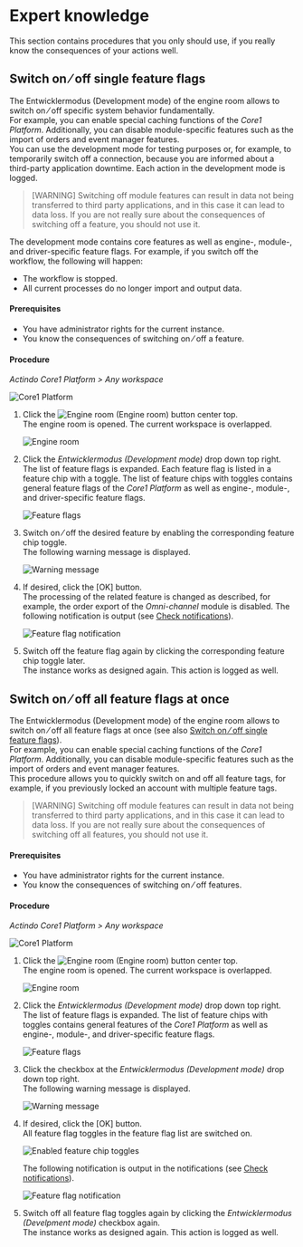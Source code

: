 # Expert knowledge

This section contains procedures that you only should use, if you really know the consequences of your actions well.



## Switch on &frasl; off single feature flags

The Entwicklermodus (Development mode) of the engine room allows to switch on &frasl; off specific system behavior fundamentally.   
For example, you can enable special caching functions of the *Core1 Platform*. Additionally, you can disable module-specific features such as the import of orders and event manager features.   
You can use the development mode for testing purposes or, for example, to temporarily switch off a connection, because you are informed about a third-party application downtime. Each action in the development mode is logged.

> [WARNING] Switching off module features can result in data not being transferred to third party applications, and in this case it can lead to data loss. If you are not really sure about the consequences of switching off a feature, you should not use it. 

The development mode contains core features as well as engine-, module-, and driver-specific feature flags. For example, if you switch off the workflow, the following will happen:
- The workflow is stopped.
- All current processes do no longer import and 
output data. 
<!---Julian, gibt es noch ein anderes, drastisches Beispiel?-->

#### Prerequisites

- You have administrator rights for the current instance.
- You know the consequences of switching on &frasl; off a feature.

#### Procedure

*Actindo Core1 Platform > Any workspace*

![Core1 Platform](../../Assets/Screenshots/Core1Platform/Core1.png "[Core1 Platform]")


1. Click the ![Engine room](../../Assets/Icons/EngineRoom.png "[Engine roome]") (Engine room) button center top.  
   The engine room is opened. The current workspace is overlapped.

   ![Engine room](../../Assets/Screenshots/Core1Platform/AdministratingCore1/Engineroom.png "[Engine room]")

2. Click the *Entwicklermodus (Development mode)* drop down top right.   
   The list of feature flags is expanded. Each feature flag is listed in a feature chip with a toggle. The list of feature chips with toggles contains general feature flags of the *Core1 Platform* as well as engine-, module-, and driver-specific feature flags.

   ![Feature flags](../../Assets/Screenshots/Core1Platform/AdministratingCore1/EngineRoomDevelopmentMode.png "[Feature flags]")

3. Switch on &frasl; off the desired feature by enabling the corresponding feature chip toggle.   
   The following warning message is displayed.

    ![Warning message](../../Assets/Screenshots/Core1Platform/AdministratingCore1/EngineRoomDevelopmentModeWarning.png "[Warning message]")
<!---Hallo Julian, ist die Meldung nicht ein bisschen schwach?-->
4. If desired, click the [OK] button.  
   The processing of the related feature is changed as described, for example, the order export of the *Omni-channel* module is disabled. The following notification is output (see [Check notifications](../UsingCore1/03_GeneralUIFunctions.md#check-notifications)).

   ![Feature flag notification](../../Assets/Screenshots/Core1Platform/AdministratingCore1/EngineroomFeatureFlagNotification.png "[Feature flag notification]")

5. Switch off the feature flag again by clicking the corresponding feature chip toggle later.   
   The instance works as designed again. This action is logged as well.



## Switch on &frasl; off all feature flags at once

The Entwicklermodus (Development mode) of the engine room allows to switch on &frasl; off all feature flags at once (see also [Switch on &frasl; off single feature flags](#switch-on-⁄-off-single-feature-flags)).   
For example, you can enable special caching functions of the *Core1 Platform*. Additionally, you can disable module-specific features such as the import of orders and event manager features.   
This procedure allows you to quickly switch on and off all feature tags, for example, if you previously locked an account with multiple feature tags.

> [WARNING] Switching off module features can result in data not being transferred to third party applications, and in this case it can lead to data loss. If you are not really sure about the consequences of switching off all features, you should not use it. 


#### Prerequisites

- You have administrator rights for the current instance.
- You know the consequences of switching on &frasl; off features.

#### Procedure

*Actindo Core1 Platform > Any workspace*

![Core1 Platform](../../Assets/Screenshots/Core1Platform/Core1.png "[Core1 Platform]")


1. Click the ![Engine room](../../Assets/Icons/EngineRoom.png "[Engine roome]") (Engine room) button center top.  
   The engine room is opened. The current workspace is overlapped.

   ![Engine room](../../Assets/Screenshots/Core1Platform/AdministratingCore1/Engineroom.png "[Engine room]")


2. Click the *Entwicklermodus (Development mode)* drop down top right.   
   The list of feature flags is expanded. The list of feature chips with toggles contains general features of the *Core1 Platform* as well as engine-, module-, and driver-specific feature flags.

   ![Feature flags](../../Assets/Screenshots/Core1Platform/AdministratingCore1/EngineRoomDevelopmentMode.png "[Feature flags]")

2. Click the checkbox at the *Entwicklermodus (Development mode)* drop down top right.   
   The following warning message is displayed.

    ![Warning message](../../Assets/Screenshots/Core1Platform/AdministratingCore1/EngineRoomDevelopmentModeWarning.png "[Warning message]")


4. If desired, click the [OK] button.  
   All feature flag toggles in the feature flag list are switched on. 

   ![Enabled feature chip toggles](../../Assets/Screenshots/Core1Platform/AdministratingCore1/EngineRoomDevModeAll.png "[Enabled feature chip toggles]")

   The following notification is output in the notifications (see [Check notifications](../UsingCore1/03_GeneralUIFunctions.md#check-notifications)).

   ![Feature flag notification](../../Assets/Screenshots/Core1Platform/AdministratingCore1/EngineRoomDevModeNotifAll.png "[Feature flag notification]")

5. Switch off all feature flag toggles again by clicking the *Entwicklermodus (Develpment mode)* checkbox again.  
   The instance works as designed again. This action is logged as well.